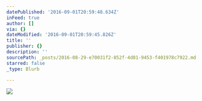 ```yaml
---
datePublished: '2016-09-01T20:59:48.634Z'
inFeed: true
author: []
via: {}
dateModified: '2016-09-01T20:59:45.826Z'
title: ''
publisher: {}
description: ''
sourcePath: _posts/2016-08-29-e70031f2-852f-4d01-9453-f401978c7922.md
starred: false
_type: Blurb

---
```

![](https://the-grid-user-content.s3-us-west-2.amazonaws.com/4efc74a6-0081-4fab-b59f-8d7ccb7b625f.jpg)